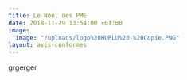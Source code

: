 ```yaml
---
title: Le Noël des PME
date: 2018-11-29 13:54:00 +01:00
image:
  image: "/uploads/logo%20HURLU%20-%20Copie.PNG"
layout: avis-conformes
---
```


grgerger